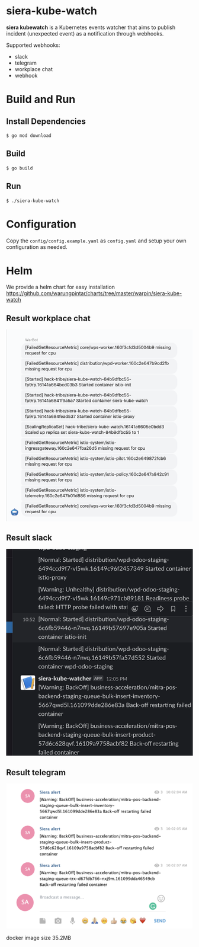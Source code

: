# siera-kube-watch
**siera kubewatch** is a Kubernetes events watcher that aims to publish incident (unexpected event) as a notification through webhooks.

Supported webhooks:
- slack
- telegram
- workplace chat
- webhook

# Build and Run

## Install Dependencies
```
$ go mod download
```

## Build
```
$ go build
```

## Run
```
$ ./siera-kube-watch
```

# Configuration
Copy the `config/config.example.yaml` as `config.yaml` and setup your own configuration as needed. 

# Helm

We provide a helm chart for easy installation https://github.com/warungpintar/charts/tree/master/warpin/siera-kube-watch

## Result workplace chat
![GitHub Logo](docs/result-workchat.png)

## Result slack
![GitHub Logo](docs/result-slack.png)

## Result telegram
![GitHub Logo](docs/result-telegram.png)

docker image size  35.2MB